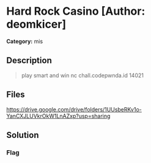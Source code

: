 # Hard Rock Casino [Author: deomkicer]

**Category:** mis
## Description
>play smart and win
nc chall.codepwnda.id 14021

## Files

https://drive.google.com/drive/folders/1UUsbeRKv1o-YanCXJLUVkrOkW1LnAZxp?usp=sharing

## Solution

### Flag

